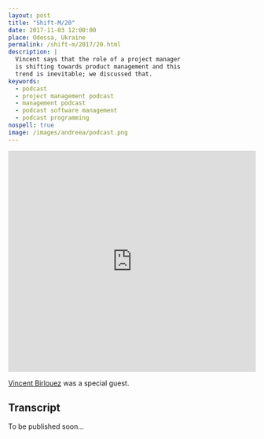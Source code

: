 ```yaml
---
layout: post
title: "Shift-M/20"
date: 2017-11-03 12:00:00
place: Odessa, Ukraine
permalink: /shift-m/2017/20.html
description: |
  Vincent says that the role of a project manager
  is shifting towards product management and this
  trend is inevitable; we discussed that.
keywords:
  - podcast
  - project management podcast
  - management podcast
  - podcast software management
  - podcast programming
nospell: true
image: /images/andreea/podcast.png
---
```


<iframe width="100%" height="450" scrolling="no" frameborder="no" src="https://w.soundcloud.com/player/?url=https%3A//api.soundcloud.com/tracks/350690956%3Fsecret_token%3Ds-MOh8L&amp;color=%23ff5500&amp;auto_play=false&amp;hide_related=false&amp;show_comments=true&amp;show_user=true&amp;show_reposts=false&amp;show_teaser=true&amp;visual=true"></iframe>

[Vincent Birlouez](https://www.linkedin.com/in/vincentbirlouez/)
was a special guest.

## Transcript

To be published soon...
